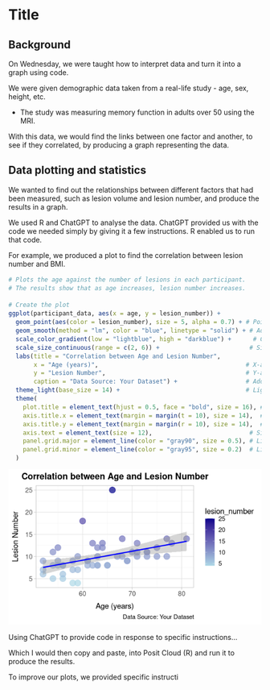# Title

## Background
On Wednesday, we were taught how to interpret data and turn it into a graph using code.

We were given demographic data taken from a real-life study - age, sex, height, etc.
- The study was measuring memory function in adults over 50 using the MRI.

With this data, we would find the links between one factor and another, to see if they correlated, by producing a graph representing the data.

## Data plotting and statistics
We wanted to find out the relationships between different factors that had been measured, such as lesion volume and lesion number, and produce the results in a graph.

We used R and ChatGPT to analyse the data. ChatGPT provided us with the code we needed simply by giving it a few instructions. R enabled us to run that code.

For example, we produced a plot to find the correlation between lesion number and BMI.

```r
# Plots the age against the number of lesions in each participant.
# The results show that as age increases, lesion number increases.

# Create the plot
ggplot(participant_data, aes(x = age, y = lesion_number)) +
  geom_point(aes(color = lesion_number), size = 5, alpha = 0.7) + # Points with color and size mappings
  geom_smooth(method = "lm", color = "blue", linetype = "solid") + # Add regression line
  scale_color_gradient(low = "lightblue", high = "darkblue") +      # Color gradient for lesion_number
  scale_size_continuous(range = c(2, 6)) +                         # Size gradient for age
  labs(title = "Correlation between Age and Lesion Number",
       x = "Age (years)",                                         # X-axis label
       y = "Lesion Number",                                       # Y-axis label
       caption = "Data Source: Your Dataset") +                   # Add a caption for the data source
  theme_light(base_size = 14) +                                   # Light theme with larger base font size
  theme(
    plot.title = element_text(hjust = 0.5, face = "bold", size = 16), # Center and bold the title with a larger size
    axis.title.x = element_text(margin = margin(t = 10), size = 14),  # Add margin and size to x-axis title
    axis.title.y = element_text(margin = margin(r = 10), size = 14),  # Add margin and size to y-axis title
    axis.text = element_text(size = 12),                           # Size of axis text
    panel.grid.major = element_line(color = "gray90", size = 0.5), # Light major grid lines
    panel.grid.minor = element_line(color = "gray95", size = 0.2)  # Light minor grid lines
  )
```

![Description](https://github.com/LK-Github-lgtm/in2science/blob/main/file_show.png)






Using ChatGPT to provide code in response to specific instructions...

Which I would then copy and paste, into Posit Cloud (R) and run it to produce the results.

To improve our plots, we provided specific instructi
